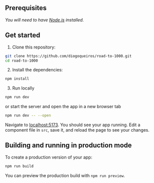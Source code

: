 ## Prerequisites
*You will need to have [Node.js](https://nodejs.org) installed.*

## Get started

1. Clone this repository:
```bash
git clone https://github.com/diogoqueiros/road-to-1000.git
cd road-to-1000
```

2. Install the dependencies:

```bash
npm install
```

3. Run locally

```bash
npm run dev
```

or start the server and open the app in a new browser tab

```bash
npm run dev -- --open
```

Navigate to [localhost:5173](http://localhost:5173). You should see your app running. Edit a component file in `src`, save it, and reload the page to see your changes.

## Building and running in production mode

To create a production version of your app:

```bash
npm run build
```

You can preview the production build with `npm run preview`.